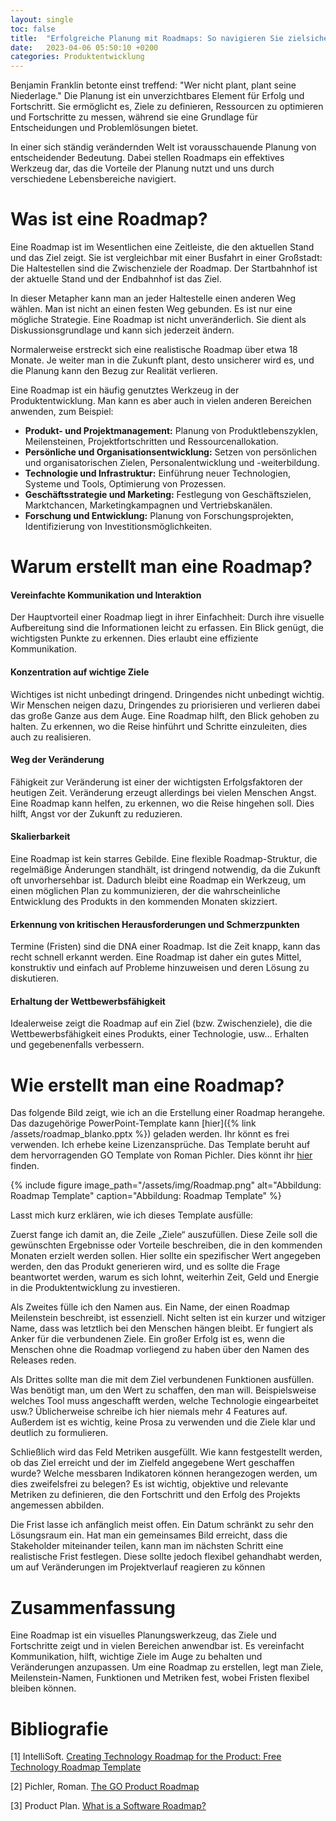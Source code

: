 ```yaml
---
layout: single
toc: false
title:  "Erfolgreiche Planung mit Roadmaps: So navigieren Sie zielsicher durch Veränderungen"
date:   2023-04-06 05:50:10 +0200
categories: Produktentwicklung
---
```


Benjamin Franklin betonte einst treffend: "Wer nicht plant, plant seine Niederlage." Die Planung ist ein unverzichtbares Element für Erfolg und Fortschritt. Sie ermöglicht es, Ziele zu definieren, Ressourcen zu optimieren und Fortschritte zu messen, während sie eine Grundlage für Entscheidungen und Problemlösungen bietet.

In einer sich ständig verändernden Welt ist vorausschauende Planung von entscheidender Bedeutung. Dabei stellen Roadmaps ein effektives Werkzeug dar, das die Vorteile der Planung nutzt und uns durch verschiedene Lebensbereiche navigiert.

# Was ist eine Roadmap?

Eine Roadmap ist im Wesentlichen eine Zeitleiste, die den aktuellen Stand und das Ziel zeigt. Sie ist vergleichbar mit einer Busfahrt in einer Großstadt: Die Haltestellen sind die Zwischenziele der Roadmap. Der Startbahnhof ist der aktuelle Stand und der Endbahnhof ist das Ziel.

In dieser Metapher kann man an jeder Haltestelle einen anderen Weg wählen. Man ist nicht an einen festen Weg gebunden. Es ist nur eine mögliche Strategie. Eine Roadmap ist nicht unveränderlich. Sie dient als Diskussionsgrundlage und kann sich jederzeit ändern.

Normalerweise erstreckt sich eine realistische Roadmap über etwa 18 Monate. Je weiter man in die Zukunft plant, desto unsicherer wird es, und die Planung kann den Bezug zur Realität verlieren.

Eine Roadmap ist ein häufig genutztes Werkzeug in der Produktentwicklung. Man kann es aber auch in vielen anderen Bereichen anwenden, zum Beispiel:

- **Produkt- und Projektmanagement:** Planung von Produktlebenszyklen, Meilensteinen, Projektfortschritten und Ressourcenallokation.
- **Persönliche und Organisationsentwicklung:** Setzen von persönlichen und organisatorischen Zielen, Personalentwicklung und -weiterbildung.
- **Technologie und Infrastruktur:** Einführung neuer Technologien, Systeme und Tools, Optimierung von Prozessen.
- **Geschäftsstrategie und Marketing:** Festlegung von Geschäftszielen, Marktchancen, Marketingkampagnen und Vertriebskanälen.
- **Forschung und Entwicklung:** Planung von Forschungsprojekten, Identifizierung von Investitionsmöglichkeiten.



# Warum erstellt man eine Roadmap?

#### Vereinfachte Kommunikation und Interaktion

Der Hauptvorteil einer Roadmap liegt in ihrer Einfachheit: Durch ihre visuelle Aufbereitung sind die Informationen leicht zu erfassen. Ein Blick genügt, die wichtigsten Punkte zu erkennen. Dies erlaubt eine effiziente Kommunikation.

#### Konzentration auf wichtige Ziele
 
Wichtiges ist nicht unbedingt dringend. Dringendes nicht unbedingt wichtig. Wir Menschen neigen dazu, Dringendes zu priorisieren und verlieren dabei das große Ganze aus dem Auge. Eine Roadmap hilft, den Blick gehoben zu halten. Zu erkennen, wo die Reise hinführt und Schritte einzuleiten, dies auch zu realisieren. 

#### Weg der Veränderung

Fähigkeit zur Veränderung ist einer der wichtigsten Erfolgsfaktoren der heutigen Zeit. Veränderung erzeugt allerdings bei vielen Menschen Angst. Eine Roadmap kann helfen, zu erkennen, wo die Reise hingehen soll. Dies hilft, Angst vor der Zukunft zu reduzieren.

#### Skalierbarkeit

Eine Roadmap ist kein starres Gebilde. Eine flexible Roadmap-Struktur, die regelmäßige Änderungen standhält, ist dringend notwendig, da die Zukunft oft unvorhersehbar ist. Dadurch bleibt eine Roadmap ein Werkzeug, um einen möglichen Plan zu kommunizieren, der die wahrscheinliche Entwicklung des Produkts in den kommenden Monaten skizziert.

#### Erkennung von kritischen Herausforderungen und Schmerzpunkten

Termine (Fristen) sind die DNA einer Roadmap. Ist die Zeit knapp, kann das recht schnell erkannt werden. Eine Roadmap ist daher ein gutes Mittel, konstruktiv und einfach auf Probleme hinzuweisen und deren Lösung zu diskutieren.

#### Erhaltung der Wettbewerbsfähigkeit

Idealerweise zeigt die Roadmap auf ein Ziel (bzw. Zwischenziele), die die Wettbewerbsfähigkeit eines Produkts, einer Technologie, usw… Erhalten und gegebenenfalls verbessern. 

# Wie erstellt man eine Roadmap?

Das folgende Bild zeigt, wie ich an die Erstellung einer Roadmap herangehe. Das dazugehörige PowerPoint-Template kann [hier]({% link /assets/roadmap_blanko.pptx %}) geladen werden. Ihr könnt es frei verwenden. Ich erhebe keine Lizenzansprüche. Das Template beruht auf dem hervorragenden GO Template von Roman Pichler. Dies könnt ihr [hier](https://www.romanpichler.com/blog/goal-oriented-agile-product-roadmap/) finden.



{% include figure image_path="/assets/img/Roadmap.png" alt="Abbildung: Roadmap Template" caption="Abbildung: Roadmap Template" %}


Lasst mich kurz erklären, wie ich dieses Template ausfülle:

Zuerst fange ich damit an, die Zeile „Ziele“ auszufüllen. Diese Zeile soll die gewünschten Ergebnisse oder Vorteile beschreiben, die in den kommenden Monaten erzielt werden sollen. Hier sollte ein spezifischer Wert angegeben werden, den das Produkt generieren wird, und es sollte die Frage beantwortet werden, warum es sich lohnt, weiterhin Zeit, Geld und Energie in die Produktentwicklung zu investieren.

Als Zweites fülle ich den Namen aus. Ein Name, der einen Roadmap Meilenstein beschreibt, ist essenziell. Nicht selten ist ein kurzer und witziger Name, dass was letztlich bei den Menschen hängen bleibt. Er fungiert als Anker für die verbundenen Ziele. Ein großer Erfolg ist es, wenn die Menschen ohne die Roadmap vorliegend zu haben über den Namen des Releases reden.

Als Drittes sollte man die mit dem Ziel verbundenen Funktionen ausfüllen. Was benötigt man, um den Wert zu schaffen, den man will. Beispielsweise welches Tool muss angeschafft werden, welche Technologie eingearbeitet usw.? Üblicherweise schreibe ich hier niemals mehr 4 Features auf. Außerdem ist es wichtig, keine Prosa zu verwenden und die Ziele klar und deutlich zu formulieren.

Schließlich wird das Feld Metriken ausgefüllt. Wie kann festgestellt werden, ob das Ziel erreicht und der im Zielfeld angegebene Wert geschaffen wurde? Welche messbaren Indikatoren können herangezogen werden, um dies zweifelsfrei zu belegen? Es ist wichtig, objektive und relevante Metriken zu definieren, die den Fortschritt und den Erfolg des Projekts angemessen abbilden.

Die Frist lasse ich anfänglich meist offen. Ein Datum schränkt zu sehr den Lösungsraum ein. Hat man ein gemeinsames Bild erreicht, dass die Stakeholder miteinander teilen, kann man im nächsten Schritt eine realistische Frist festlegen. Diese sollte jedoch flexibel gehandhabt werden, um auf Veränderungen im Projektverlauf reagieren zu können

# Zusammenfassung

Eine Roadmap ist ein visuelles Planungswerkzeug, das Ziele und Fortschritte zeigt und in vielen Bereichen anwendbar ist. Es vereinfacht Kommunikation, hilft, wichtige Ziele im Auge zu behalten und Veränderungen anzupassen. Um eine Roadmap zu erstellen, legt man Ziele, Meilenstein-Namen, Funktionen und Metriken fest, wobei Fristen flexibel bleiben können. 

# Bibliografie

[1] IntelliSoft. [Creating Technology Roadmap for the Product: Free Technology Roadmap Template](https://medium.com/@IntelliSoft/creating-technology-roadmap-for-the-product-free-technology-roadmap-template-e12284b6dd61)

[2] Pichler, Roman. [The GO Product Roadmap](https://www.romanpichler.com/blog/goal-oriented-agile-product-roadmap/)

[3] Product Plan. [What is a Software Roadmap?](https://www.productplan.com/learn/what-is-a-software-roadmap/)
